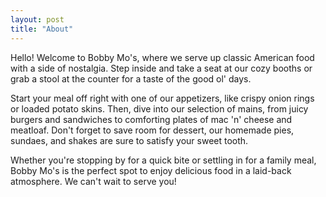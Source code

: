 ```yaml
---
layout: post
title: "About"
---
```


Hello! Welcome to Bobby Mo's, where we serve up classic American food with a side of nostalgia. Step inside and take a seat at our cozy booths or grab a stool at the counter for a taste of the good ol' days.

Start your meal off right with one of our appetizers, like crispy onion rings or loaded potato skins. Then, dive into our selection of mains, from juicy burgers and sandwiches to comforting plates of mac 'n' cheese and meatloaf. Don't forget to save room for dessert, our homemade pies, sundaes, and shakes are sure to satisfy your sweet tooth.

Whether you're stopping by for a quick bite or settling in for a family meal, Bobby Mo's is the perfect spot to enjoy delicious food in a laid-back atmosphere. We can't wait to serve you!
